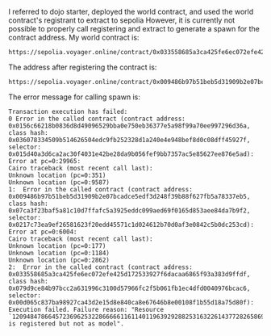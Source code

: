 I referred to dojo starter, deployed the world contract, and used the world contract's registrant to extract to sepolia
However, it is currently not possible to properly call registering and extract to generate a spawn for the contract address.
My world contract is:
```
https://sepolia.voyager.online/contract/0x033558685a3ca425fe6ec072efe425d172533927f6dacaa6865f93a383d9ffdf
```
The address after registering the contract is:
```
https://sepolia.voyager.online/contract/0x009486b97b51beb5d31909b2e07bcadce5edf3d248f39b88f627fb5a78337eb5#writeContract
```
The error message for calling spawn is:
```
Transaction execution has failed:
0 Error in the called contract (contract address: 0x0156c66218b0836d8d49096529bba0e750eb36377e5a98f99a70ee997296d36a, class hash: 0x036078334509b514626504edc9fb252328d1a240e4e948bef8d0c08dff45927f, selector: 0x015d40a3d6ca2ac30f4031e42be28da9b056fef9bb7357ac5e85627ee876e5ad):
Error at pc=0:29965:
Cairo traceback (most recent call last):
Unknown location (pc=0:351)
Unknown location (pc=0:9587)
1:  Error in the called contract (contract address: 0x009486b97b51beb5d31909b2e07bcadce5edf3d248f39b88f627fb5a78337eb5, class hash: 0x07ca3f23baf5a81c10d7ffafc5a3925eddc099aed69f0165d853aee84da7b9f2, selector: 0x0217c73ea9ef26581623f20edd45571c1d024612b70d0af3e0842c5b0dc253cd):
Error at pc=0:6004:
Cairo traceback (most recent call last):
Unknown location (pc=0:177)
Unknown location (pc=0:1184)
Unknown location (pc=0:2862)
2:  Error in the called contract (contract address: 0x033558685a3ca425fe6ec072efe425d172533927f6dacaa6865f93a383d9ffdf, class hash: 0x079d9ce84b97bcc2a631996c3100d57966fc2f5b061fb1ec4dfd0040976bcac6, selector: 0x00d065c837ba98927ca43d2e15d8e840ca8e67646b8e00108f1b55d18a75d80f):
Execution failed. Failure reason: "Resource `1209484786645723696253228666661161140119639292882531632261437728265869909339` is registered but not as model".